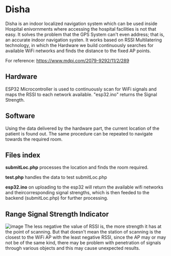 # Disha

Disha is an indoor localized navigation system which can be used inside Hospital enivornments where accessing the hospital facilities is not that easy. It solves the problem that the GPS System can't even address; that is, an accurate indoor navigation systen.
It works based on RSSI Multilatering technology, in which the Hardware we build continuously searches for available WiFi networks and finds the distance to the fixed AP points.

For reference: https://www.mdpi.com/2079-9292/11/2/289

## Hardware
ESP32 Microcontroller is used to continuously scan for WiFi signals and maps the RSSI to each network available. "esp32.ino" returns the Signal Strength.


## Software
Using the data delivered by the hardware part, the current location of the patient is found out. The same procedure can be repeated to navigate towards the required room.



## Files index
**submitLoc.php** processes the location and finds the room required. 

**test.php** handles the data to test submitLoc.php

**esp32.ino** on uploading to the esp32 will return the available wifi networks and theircorresponding signal strengths, which is then feeded to the backend (submitLoc.php) for further processing.


## Range Signal Strength Indicator
![image](https://github.com/zukardex/disha/assets/27881577/3d79d3c3-8df4-4d16-bdd8-461bf5397dec)
The less negative the value of RSSI is, the more strength it has at the point of scanning. But that doesn't mean the station of scanning is the closest to the WiFi AP with the least negative RSSI, since the AP may or may not be of the same kind, there may be problem with penetration of signals through various objects and this may cause unexpected results.
